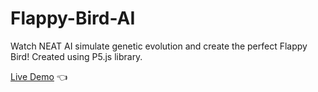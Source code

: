 # Flappy-Bird-AI
Watch NEAT AI simulate genetic evolution and create the perfect Flappy Bird! Created using P5.js library.  

[Live Demo](https://tylermommsen.github.io/Flappy-Bird-AI/) 👈 
